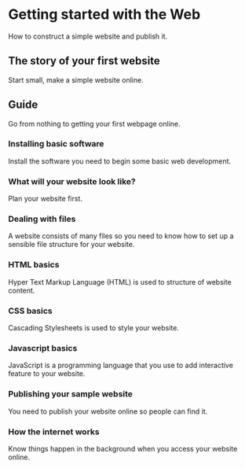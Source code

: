 # Getting started with the Web

How to construct a simple website and publish it.

## The story of your first website

Start small, make a simple website online.

## Guide

Go from nothing to getting your first webpage online.

### Installing basic software

Install the software you need to begin some basic web development.

### What will your website look like?

Plan your website first.

### Dealing with files

A website consists of many files so you need to know how to set up a sensible file structure for your website.

### HTML basics

Hyper Text Markup Language (HTML) is used to structure of website content.


### CSS basics

Cascading Stylesheets is used to style your website.

### Javascript basics

JavaScript is a programming language that you use to add interactive feature to your website.

### Publishing your sample website

You need to publish your website online so people can find it.


### How the internet works

Know things happen in the background when you access your website online.